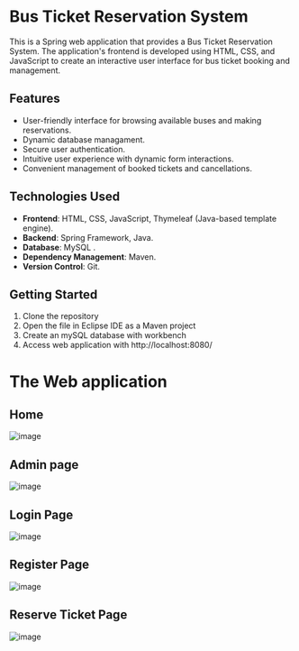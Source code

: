 # Bus Ticket Reservation System

This is a Spring web application that provides a Bus Ticket Reservation System. The application's frontend is developed using HTML, CSS, and JavaScript to create an interactive user interface for bus ticket booking and management.

## Features

- User-friendly interface for browsing available buses and making reservations.
- Dynamic database managament.
- Secure user authentication.
- Intuitive user experience with dynamic form interactions.
- Convenient management of booked tickets and cancellations.

## Technologies Used

- **Frontend**: HTML, CSS, JavaScript, Thymeleaf (Java-based template engine).
- **Backend**: Spring Framework, Java.
- **Database**: MySQL .
- **Dependency Management**: Maven.
- **Version Control**: Git.

## Getting Started

1. Clone the repository
2. Open the file in Eclipse IDE as a Maven project
3. Create an mySQL database with workbench
4. Access web application with http://localhost:8080/

# The Web application
## Home
![image](https://github.com/AbdulKhaniBihi/BusTicketSystem/assets/141149391/f7f13971-626c-46ad-9164-5885ee0c4ab5)
## Admin page
![image](https://github.com/AbdulKhaniBihi/BusTicketSystem/assets/141149391/9f85187d-49ae-4a07-bf5c-d702cf746b36)
## Login Page
![image](https://github.com/AbdulKhaniBihi/BusTicketSystem/assets/141149391/e4855d40-d530-4641-91c6-cca9a08ab007)
## Register Page
![image](https://github.com/AbdulKhaniBihi/BusTicketSystem/assets/141149391/8545229f-bef7-41f3-83a5-06b44bab509d)
## Reserve Ticket Page
![image](https://github.com/AbdulKhaniBihi/BusTicketSystem/assets/141149391/a61d4d44-1d7c-4dea-8655-86c8df744a07)

